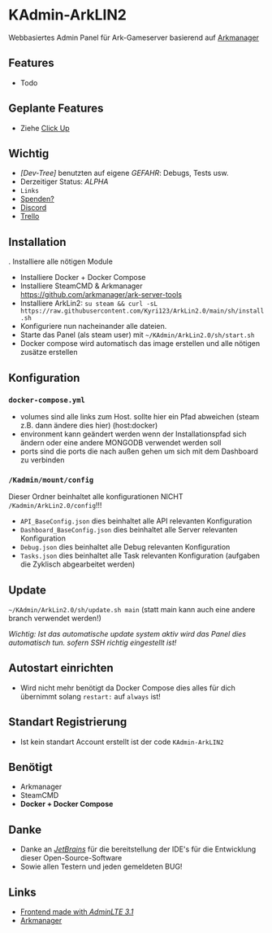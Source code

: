 # KAdmin-ArkLIN2

Webbasiertes Admin Panel für Ark-Gameserver basierend auf [Arkmanager](https://github.com/arkmanager/ark-server-tools)

## Features

* Todo

## Geplante Features

* Ziehe [Click Up](https://app.clickup.com/30351857/v/l/s/90060096400)

## Wichtig

* *[Dev-Tree]* benutzten auf eigene *GEFAHR*: Debugs, Tests usw.
* Derzeitiger Status: *ALPHA*
* `Links`
* [Spenden?](https://www.paypal.com/cgi-bin/webscr?shell=_s-xclick&hosted_button_id=68PT9KPRABVCU&source=url)
* [Discord](https://discord.gg/ykGnw49)
* [Trello](https://trello.com/b/8cKrUtSV)

## Installation

. Installiere alle nötigen Module

* Installiere Docker + Docker Compose
* Installiere SteamCMD &amp; Arkmanager https://github.com/arkmanager/ark-server-tools
* Installiere ArkLin2: `su steam && curl -sL https://raw.githubusercontent.com/Kyri123/ArkLin2.0/main/sh/install.sh`
* Konfiguriere nun nacheinander alle dateien.
* Starte das Panel (als steam user) mit `~/KAdmin/ArkLin2.0/sh/start.sh`
* Docker compose wird automatisch das image erstellen und alle nötigen zusätze erstellen

## Konfiguration

### `docker-compose.yml`

* volumes sind alle links zum Host. sollte hier ein Pfad abweichen (steam z.B. dann ändere dies hier) (host:docker)
* environment kann geändert werden wenn der Installationspfad sich ändern oder eine andere MONGODB verwendet werden soll
* ports sind die ports die nach außen gehen um sich mit dem Dashboard zu verbinden

### `/Kadmin/mount/config`

Dieser Ordner beinhaltet alle konfigurationen NICHT `/Kadmin/ArkLin2.0/config`!!!

* `API_BaseConfig.json` dies beinhaltet alle API relevanten Konfiguration
* `Dashboard_BaseConfig.json` dies beinhaltet alle Server relevanten Konfiguration
* `Debug.json` dies beinhaltet alle Debug relevanten Konfiguration
* `Tasks.json` dies beinhaltet alle Task relevanten Konfiguration (aufgaben die Zyklisch abgearbeitet werden)

## Update

`~/KAdmin/ArkLin2.0/sh/update.sh main` (statt main kann auch eine andere branch verwendet werden!)

*Wichtig: Ist das automatische update system aktiv wird das Panel dies automatisch tun. sofern SSH richtig eingestellt
ist!*

## Autostart einrichten

- Wird nicht mehr benötigt da Docker Compose dies alles für dich übernimmt solang `restart:` auf `always` ist!

## Standart Registrierung

* Ist kein standart Account erstellt ist der code `KAdmin-ArkLIN2`

## Benötigt

* Arkmanager
* SteamCMD
* **Docker + Docker Compose**

## Danke

* Danke an [*JetBrains*](https://www.jetbrains.com) für die bereitstellung der IDE's für die Entwicklung dieser
  Open-Source-Software
* Sowie allen Testern und jeden gemeldeten BUG!

## Links

* [Frontend made with *AdminLTE 3.1*](https://github.com/ColorlibHQ/AdminLTE)
* [Arkmanager](https://github.com/arkmanager/ark-server-tools)